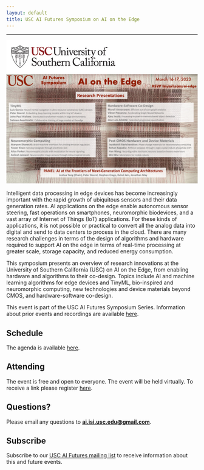 ```yaml
---
layout: default
title: USC AI Futures Symposium on AI on the Edge
---
```

---

<img src="images/usc-logo.jpg" alt="USC" width="300" />


<img src="images/AI-on-the-Edge-Symposium-Flier.jpg" alt="AI-on-the-Edge-Symposium-Flier" width="1000" />


Intelligent data processing in edge devices has become increasingly important with the rapid growth of ubiquitous sensors and their data generation rates.  AI applications on the edge enable autonomous sensor steering, fast operations on smartphones, neuromorphic biodevices, and a vast array of Internet of Things (IoT) applications.  For these kinds of applications, it is not possible or practical to convert all the analog data into digital and send to data centers to process in the cloud.  There are many research challenges in terms of the design of algorithms and hardware required to support AI on the edge in terms of real-time processing at greater scale, storage capacity, and reduced energy consumption.
 
This symposium presents an overview of research innovations at the University of Southern California (USC) on AI on the Edge, from enabling hardware and algorithms to their co-design.  Topics include AI and machine learning algorithms for edge devices and TinyML, bio-inspired and neuromorphic computing, new technologies and device materials beyond CMOS, and hardware-software co-design.
 
This event is part of the USC AI Futures Symposium Series. Information about prior events and recordings are available [here](./events).

## Schedule

The  agenda is available [here](./schedule).

## Attending

The event is free and open to everyone.  The event will be held virtually.  To receive a link please register [here](./register).

## Questions?

Please email any questions to **ai.isi.usc.edu@gmail.com**.

## Subscribe

Subscribe to our [USC AI Futures mailing list](https://mailman.isi.edu/mailman/listinfo/usc-ai-futures-events) to receive information about this and future events.
